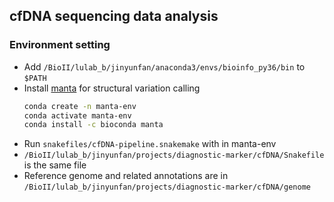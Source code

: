 ## cfDNA sequencing data analysis
### Environment setting
- Add `/BioII/lulab_b/jinyunfan/anaconda3/envs/bioinfo_py36/bin` to `$PATH`
- Install [manta](https://github.com/Illumina/manta) for structural variation calling
  ```bash
  conda create -n manta-env
  conda activate manta-env
  conda install -c bioconda manta
  ``` 
- Run `snakefiles/cfDNA-pipeline.snakemake` with in manta-env
- `/BioII/lulab_b/jinyunfan/projects/diagnostic-marker/cfDNA/Snakefile` is the same file
- Reference genome and related annotations are in `/BioII/lulab_b/jinyunfan/projects/diagnostic-marker/cfDNA/genome`
